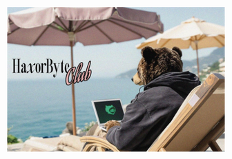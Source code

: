 <img src="https://raw.githubusercontent.com/haxorbyteclub/.github/refs/heads/main/art/intro.jpg" alt="HaxorByteClub" />
